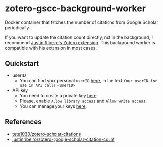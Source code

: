 # zotero-gscc-background-worker

Docker container that fetches the number of citations from Google Scholar periodically.

If you want to update the citation count directly, not in the background, I recommend [Justin Ribeiro's Zotero extension](https://github.com/justinribeiro/zotero-google-scholar-citation-count).
This background worker is compatible with his extension in most cases.

## Quickstart



- userID
  - You can find your personal `userID` [here](https://www.zotero.org/settings/keys), in the text `Your userID for use in API calls <userID>`
- API key
  - You need to create a private key [here](https://www.zotero.org/settings/keys/new).
  - Please, enable `Allow library access` and `Allow write access`.
  - You can manage your keys [here](https://www.zotero.org/settings/keys).



## References

- [tete1030/zotero-scholar-citations](https://github.com/tete1030/zotero-scholar-citations)
- [justinribeiro/zotero-google-scholar-citation-count](https://github.com/justinribeiro/zotero-google-scholar-citation-count)

